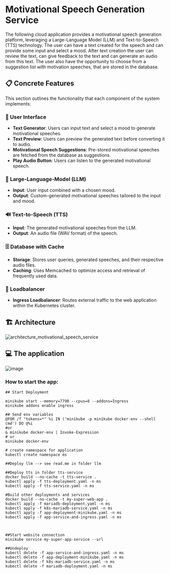 # Motivational Speech Generation Service

The following cloud application provides a motivational speech generation platform, leveraging a Large-Language Model (LLM) and Text-to-Speech (TTS) technology. The user can have a text created for the speech and can provide some input and select a mood. After text creation the user can review the text, can give feedback to the text and can generate an audio from this text. The user also have the opportunity to choose from a suggestion list with motivation speeches, that are stored in the database.

## 📋 Concrete Features

This section outlines the functionality that each component of the system implements:

### 🎨 **User Interface**
- **Text Generator**: Users can input text and select a mood to generate motivational speeches.
- **Text Preview**: Users can preview the generated text before converting it to audio.
- **Motivational Speech Suggestions**: Pre-stored motivational speeches are fetched from the database as suggestions.
- **Play Audio Button**: Users can listen to the generated motivational speech.

### 🧠 **Large-Language-Model (LLM)**
- **Input**: User input combined with a chosen mood.
- **Output**: Custom-generated motivational speeches tailored to the input and mood.

### 🔊 **Text-to-Speech (TTS)**
- **Input**: The generated motivational speeches from the LLM.
- **Output**: An audio file (WAV format) of the speech.

### 🗄️ **Database with Cache**
- **Storage**: Stores user queries, generated speeches, and their respective audio files.
- **Caching**: Uses Memcached to optimize access and retrieval of frequently used data.

### 🔀 **Loadbalancer**
- **Ingress Loadbalancer**: Routes external traffic to the web application within the Kubernetes cluster.


## 🏗️ Architecture

![architecture_motivational_speech_service](https://github.com/user-attachments/assets/6dd2ddd6-db22-4c8f-bf07-d957e3009a97)



## 💻 The application


![image](https://github.com/user-attachments/assets/68b8af22-963e-478f-ada5-5be8d000142a)

### How to start the app:

```
## Start Deployment

minikube start --memory=7790 --cpus=8 --addons=Ingress 
minikube addons enable ingress

## Send env variables
@FOR /f "tokens=*" %i IN ('minikube -p minikube docker-env --shell cmd') DO @%i
#or 
& minikube docker-env | Invoke-Expression
# or
minikube docker-env

# create namespace for application
kubectl create namespace ms

##Deploy llm --> see read.me in folder llm

##Deploy tts in folder tts-service
docker build --no-cache -t tts-service .
kubectl apply -f tts-deployment.yaml -n ms
kubectl apply -f tts-service.yaml -n ms

#Build other deployments and services
docker build --no-cache -t my-super-web-app .
kubectl apply -f mariadb-deployment.yaml -n ms
kubectl apply -f k8s-mariadb-service.yaml -n ms
kubectl apply -f app-deployment-minikube.yaml -n ms
kubectl apply -f app-service-and-ingress.yaml -n ms



##Start website connection
minikube service my-super-app-service --url

##Undeploy
kubectl delete -f app-service-and-ingress.yaml -n ms
kubectl delete -f app-deployment-minikube.yaml -n ms
kubectl delete -f k8s-mariadb-service.yaml -n ms
kubectl delete -f mariadb-deployment.yaml -n ms
```
